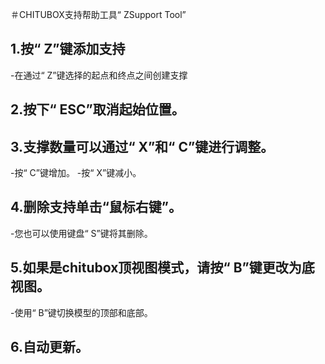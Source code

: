 ＃CHITUBOX支持帮助工具“ ZSupport Tool”

## 1.按“ Z”键添加支持
-在通过“ Z”键选择的起点和终点之间创建支撑

## 2.按下“ ESC”取消起始位置。

## 3.支撑数量可以通过“ X”和“ C”键进行调整。
-按“ C”键增加。
-按“ X”键减小。

## 4.删除支持单击“鼠标右键”。
-您也可以使用键盘“ S”键将其删除。

## 5.如果是chitubox顶视图模式，请按“ B”键更改为底视图。
-使用“ B”键切换模型的顶部和底部。

## 6.自动更新。

